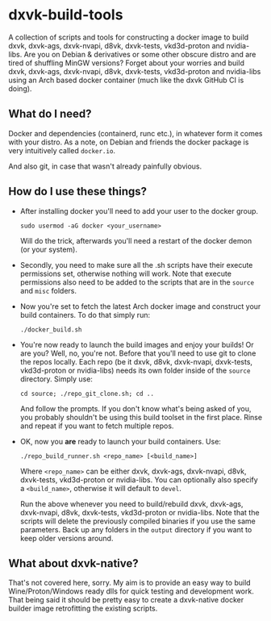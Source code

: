 ﻿# dxvk-build-tools

A collection of scripts and tools for constructing a docker image to build dxvk, dxvk-ags, dxvk-nvapi, d8vk, dxvk-tests, vkd3d-proton and nvidia-libs. Are you on Debian & derivatives or some other obscure distro and are tired of shuffling MinGW versions? Forget about your worries and build dxvk, dxvk-ags, dxvk-nvapi, d8vk, dxvk-tests, vkd3d-proton and nvidia-libs using an Arch based docker container (much like the dxvk GitHub CI is doing).

## What do I need?

Docker and dependencies (containerd, runc etc.), in whatever form it comes with your distro. As a note, on Debian and friends the docker package is very intuitively called `docker.io`.

And also git, in case that wasn't already painfully obvious.

## How do I use these things?

* After installing docker you'll need to add your user to the docker group.
  
    `sudo usermod -aG docker <your_username>`
  
    Will do the trick, afterwards you'll need a restart of the docker demon (or your system).

* Secondly, you need to make sure all the .sh scripts have their execute permissions set, otherwise nothing will work. Note that execute permissions also need to be added to the scripts that are in the `source` and `misc` folders.

* Now you're set to fetch the latest Arch docker image and construct your build containers. To do that simply run:
  
    `./docker_build.sh`

* You're now ready to launch the build images and enjoy your builds! Or are you? Well, no, you're not. Before that you'll need to use git to clone the repos locally. Each repo (be it dxvk, d8vk, dxvk-nvapi, dxvk-tests, vkd3d-proton or nvidia-libs) needs its own folder inside of the `source` directory. Simply use:
  
    `cd source; ./repo_git_clone.sh; cd ..`
  
    And follow the prompts. If you don't know what's being asked of you, you probably shouldn't be using this build toolset in the first place. Rinse and repeat if you want to fetch multiple repos.

* OK, now you **are** ready to launch your build containers. Use:
  
    `./repo_build_runner.sh <repo_name> [<build_name>]`
  
    Where `<repo_name>` can be either dxvk, dxvk-ags, dxvk-nvapi, d8vk, dxvk-tests, vkd3d-proton or nvidia-libs. You can optionally also specify a `<build_name>`, otherwise it will default to `devel`.
  
    Run the above whenever you need to build/rebuild dxvk, dxvk-ags, dxvk-nvapi, d8vk, dxvk-tests, vkd3d-proton or nvidia-libs. Note that the scripts will delete the previously compiled binaries if you use the same parameters. Back up any folders in the `output` directory if you want to keep older versions around.

## What about dxvk-native?

That's not covered here, sorry. My aim is to provide an easy way to build Wine/Proton/Windows ready dlls for quick testing and development work. That being said it should be pretty easy to create a dxvk-native docker builder image retrofitting the existing scripts.

